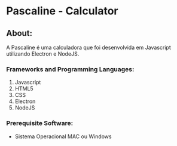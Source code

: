 # Pascaline - Calculator 


## About:

A Pascaline é uma calculadora que foi desenvolvida em Javascript utilizando Electron e NodeJS.

### Frameworks and Programming Languages:

1. Javascript
2. HTML5
3. CSS
4. Electron
5. NodeJS

### Prerequisite Software:

* Sistema Operacional MAC ou Windows
